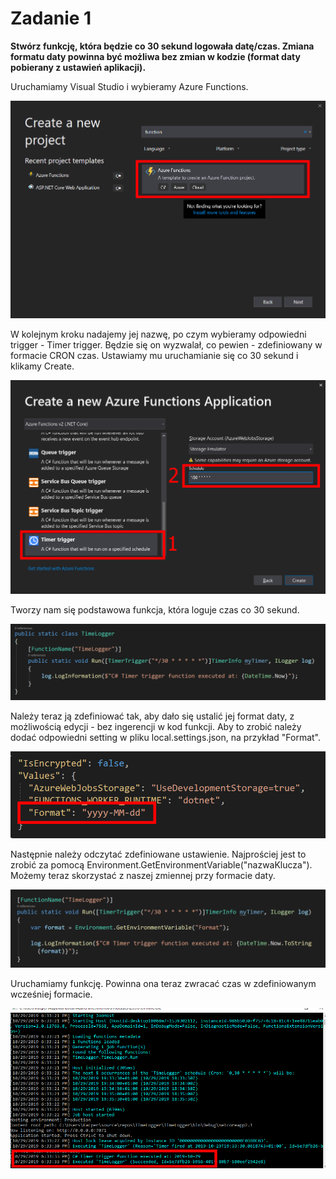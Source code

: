 # Zadanie 1

**Stwórz funkcję, która będzie co 30 sekund logowała datę/czas. Zmiana formatu daty powinna być możliwa bez zmian w kodzie \(format daty pobierany z ustawień aplikacji\).**

Uruchamiamy Visual Studio i wybieramy Azure Functions.

![](../../.gitbook/assets/image%20%282%29.png)

W kolejnym kroku nadajemy jej nazwę, po czym wybieramy odpowiedni trigger - Timer trigger. Będzie się on wyzwalał, co pewien - zdefiniowany w formacie CRON  czas. Ustawiamy mu uruchamianie się co 30 sekund i klikamy Create.

![](../../.gitbook/assets/image%20%2825%29.png)

Tworzy nam się podstawowa funkcja, która loguje czas co 30 sekund.

![](../../.gitbook/assets/image%20%2819%29.png)

Należy teraz ją zdefiniować tak, aby dało się ustalić jej format daty, z możliwością edycji - bez ingerencji w kod funkcji. Aby to zrobić należy dodać odpowiedni setting w pliku local.settings.json, na przykład "Format".

![](../../.gitbook/assets/image%20%2816%29.png)

Następnie należy odczytać zdefiniowane ustawienie. Najprościej jest to zrobić za pomocą Environment.GetEnvironmentVariable\("nazwaKlucza"\). Możemy teraz skorzystać z naszej zmiennej przy formacie daty.

![](../../.gitbook/assets/image%20%2812%29.png)

Uruchamiamy funkcję. Powinna ona teraz zwracać czas w zdefiniowanym wcześniej formacie.

![](../../.gitbook/assets/image%20%283%29.png)


